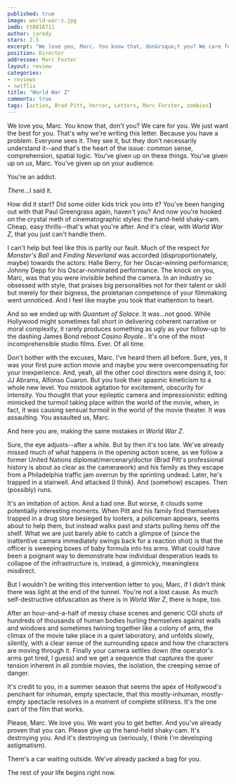 ```yaml
---
published: true
image: world-war-z.jpg
imdb: tt0816711
author: jaredy
stars: 2.5
excerpt: "We love you, Marc. You know that, don&rsquo;t you? We care for you. We just want the best for you. That&rsquo;s why we&rsquo;re writing this letter. Because you have a problem. Everyone sees it. They see it, but they don&rsquo;t necessarily understand it&mdash;and that&rsquo;s the heart of the issue: common sense, comprehension, spatial logic. You&rsquo;ve given up on these things. You&rsquo;ve given up on <em>us</em>, Marc. You&rsquo;ve given up on your audience."
position: Director
addressee: Marc Foster
layout: review
categories:
- reviews
- netflix
title: "World War Z"
comments: true
tags: [action, Brad Pitt, horror, Letters, Marc Forster, zombies]
---
```

We love you, Marc. You know that, don't you? We care for you. We just want the best for you. That's why we're writing this letter. Because you have a problem. Everyone sees it. They see it, but they don't necessarily understand it--and that's the heart of the issue: common sense, comprehension, spatial logic. You've given up on these things. You've given up on _us_, Marc. You've given up on your audience.   

You're an addict. 

_There_…I said it. 

How did it start? Did some older kids trick you into it? You've been hanging out with that Paul Greengrass again, haven't you? And now you're hooked on the crystal meth of cinematographic styles: the hand-held shaky-cam. Cheap, easy thrills--that's what you're after. And it's clear, with _World War Z_, that you just can't handle them. 

I can't help but feel like this is partly our fault. Much of the respect for _Monster's Ball_ and _Finding Neverland_ was accorded (disproportionately, maybe) towards the actors: Halle Berry, for her Oscar-winning performance; Johnny Depp for his Oscar-nominated performance. The knock on you, Marc, was that you were invisible behind the camera. In an industry so obsessed with style, that praises big personalities not for their talent or skill but merely for their bigness, the proletarian competence of your filmmaking went unnoticed. And I feel like maybe you took that inattention to heart.   

And so we ended up with _Quantum of Solace_. It was…not good. While Hollywood might sometimes fall short in delivering coherent narrative or moral complexity, it rarely produces something as ugly as your follow-up to the dashing James Bond reboot _Casino Royale_.. It's one of the most incomprehensible studio films. Ever. Of all time.   

Don't bother with the excuses, Marc. I've heard them all before. Sure, yes, it was your first pure action movie and maybe you were overcompensating for your inexperience. And, yeah, all the other cool directors were doing it, too: JJ Abrams, Alfonso Cuaron. But you took their spasmic kineticism to a whole new level. You mistook agitation for excitement, obscurity for intensity. You thought that your epileptic camera and impressionistic editing mimicked the turmoil taking place within the world of the movie, when, in fact, it was causing sensual turmoil in the world of the movie theater. It was assaulting. You assaulted us, Marc.  

And here you are, making the same mistakes in _World War Z_.

Sure, the eye adjusts--after a while. But by then it's too late. We've already missed much of what happens in the opening action scene, as we follow a former United Nations diplomat/mercenary/doctor (Brad Pitt's professional history is about as clear as the camerawork) and his family as they escape from a Philadelphia traffic jam overrun by the sprinting undead. Later, he's trapped in a stairwell. And attacked (I think). And (somehow) escapes. Then (possibly) runs. 

It's an imitation of action. And a bad one. But worse, it clouds some potentially interesting moments. When Pitt and his family find themselves trapped in a drug store besieged by looters, a policeman appears, seems about to help them, but instead walks past and starts pulling items off the shelf. What we are just barely able to catch a glimpse of (since the inattentive camera immediately swings back for a reaction shot) is that the officer is sweeping boxes of baby formula into his arms. What could have been a poignant way to demonstrate how individual desperation leads to collapse of the infrastructure is, instead, a gimmicky, meaningless misdirect. 

But I wouldn't be writing this intervention letter to you, Marc, if I didn't think there was light at the end of the tunnel. You're not a lost cause. As much self-destructive obfuscation as there is in _World War Z_, there is hope, too.

After an hour-and-a-half of messy chase scenes and generic CGI shots of hundreds of thousands of human bodies hurling themselves against walls and windows and sometimes twining together like a colony of ants, the climax of the movie take place in a quiet laboratory, and unfolds slowly, silently, with a clear sense of the surrounding space and how the characters are moving through it. Finally your camera settles down (the operator's arms got tired, I guess) and we get a sequence that captures the queer tension inherent in all zombie movies, the isolation, the creeping sense of danger.

It's credit to you, in a summer season that seems the apex of Hollywood's penchant for inhuman, empty spectacle, that this mostly-inhuman, mostly-empty spectacle resolves in a moment of complete stillness. It's the one part of the film that works. 

Please, Marc. We love you. We want you to get better. And you've already proven that you can. Please give up the hand-held shaky-cam. It's destroying you. And it's destroying us (seriously, I think I'm developing astigmatism).

There's a car waiting outside. We've already packed a bag for you.

The rest of your life begins right now.